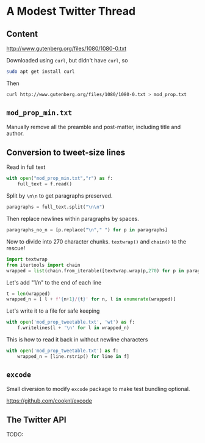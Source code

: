 # A Modest Twitter Thread

## Content

http://www.gutenberg.org/files/1080/1080-0.txt

Downloaded using `curl`, but didn't have `curl`, so

```bash
sudo apt get install curl
```

Then
```bash
curl http://www.gutenberg.org/files/1080/1080-0.txt > mod_prop.txt
```

## `mod_prop_min.txt`

Manually remove all the preamble and post-matter, including title and author.

## Conversion to tweet-size lines

Read in full text

```python
with open("mod_prop_min.txt","r") as f:
    full_text = f.read()
```

Split by `\n\n` to get paragraphs preserved.

```python
paragraphs = full_text.split("\n\n")
```

Then replace newlines within paragraphs by spaces.

```python
paragraphs_no_n = [p.replace("\n"," ") for p in paragraphs]
```

Now to divide into 270 character chunks. `textwrap()` and `chain()` to the rescue!

```python
import textwrap
from itertools import chain
wrapped = list(chain.from_iterable([textwrap.wrap(p,270) for p in paragraphs_no_n]))
```

Let's add "1/n" to the end of each line

```python
t = len(wrapped)
wrapped_n = [ l + f'{n+1}/{t}' for n, l in enumerate(wrapped)]
```

Let's write it to a file for safe keeping

```python
with open('mod_prop_tweetable.txt', 'wt') as f:
    f.writelines(l + '\n' for l in wrapped_n)
```

This is how to read it back in without newline characters

```python
with open('mod_prop_tweetable.txt') as f:
    wrapped_n = [line.rstrip() for line in f]
```

## `excode`

Small diversion to modify `excode` package to make test bundling optional.

https://github.com/cooknl/excode

## The Twitter API

TODO:
